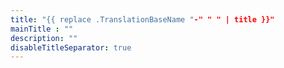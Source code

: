 ```yaml
---
title: "{{ replace .TranslationBaseName "-" " " | title }}"
mainTitle : ""
description: ""
disableTitleSeparator: true
---
```

